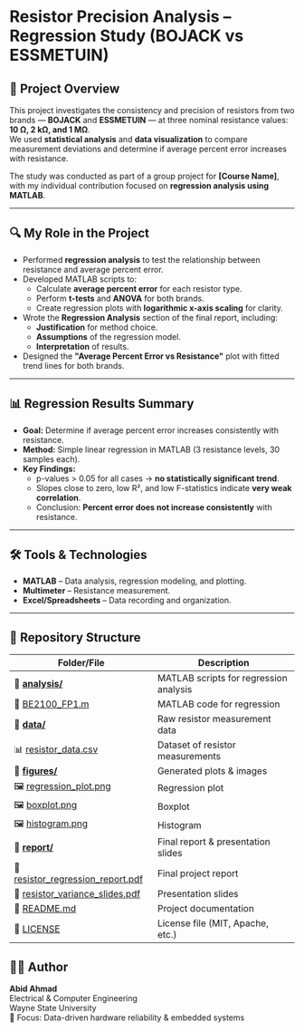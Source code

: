 # Resistor Precision Analysis – Regression Study (BOJACK vs ESSMETUIN)

## 📌 Project Overview
This project investigates the consistency and precision of resistors from two brands — **BOJACK** and **ESSMETUIN** — at three nominal resistance values: **10 Ω, 2 kΩ, and 1 MΩ**.  
We used **statistical analysis** and **data visualization** to compare measurement deviations and determine if average percent error increases with resistance.

The study was conducted as part of a group project for **[Course Name]**, with my individual contribution focused on **regression analysis using MATLAB**.

---

## 🔍 My Role in the Project
- Performed **regression analysis** to test the relationship between resistance and average percent error.
- Developed MATLAB scripts to:
  - Calculate **average percent error** for each resistor type.
  - Perform **t-tests** and **ANOVA** for both brands.
  - Create regression plots with **logarithmic x-axis scaling** for clarity.
- Wrote the **Regression Analysis** section of the final report, including:
  - **Justification** for method choice.
  - **Assumptions** of the regression model.
  - **Interpretation** of results.
- Designed the **"Average Percent Error vs Resistance"** plot with fitted trend lines for both brands.

---

## 📊 Regression Results Summary
- **Goal:** Determine if average percent error increases consistently with resistance.
- **Method:** Simple linear regression in MATLAB (3 resistance levels, 30 samples each).
- **Key Findings:**
  - p-values > 0.05 for all cases → **no statistically significant trend**.
  - Slopes close to zero, low R², and low F-statistics indicate **very weak correlation**.
  - Conclusion: **Percent error does not increase consistently** with resistance.

---

## 🛠️ Tools & Technologies
- **MATLAB** – Data analysis, regression modeling, and plotting.
- **Multimeter** – Resistance measurement.
- **Excel/Spreadsheets** – Data recording and organization.

---
## 📂 Repository Structure

| **Folder/File** | **Description** |
|-----------------|-----------------|
| 📁 **[analysis/](analysis/)** | MATLAB scripts for regression analysis |
| 📄 [BE2100_FP1.m](analysis/BE2100_FP1.m) | MATLAB code for regression |
| 📁 **[data/](data/)** | Raw resistor measurement data |
| 📊 [resistor_data.csv](data/resistor_data.csv) | Dataset of resistor measurements |
| 📁 **[figures/](figures/)** | Generated plots & images |
| 🖼 [regression_plot.png](figures/regression_plot.png) | Regression plot |
| 🖼 [boxplot.png](figures/boxplot.png) | Boxplot |
| 🖼 [histogram.png](figures/histogram.png) | Histogram |
| 📁 **[report/](report/)** | Final report & presentation slides |
| 📄 [resistor_regression_report.pdf](report/resistor_regression_report.pdf) | Final project report |
| 📄 [resistor_variance_slides.pdf](report/resistor_variance_slides.pdf) | Presentation slides |
| 📄 [README.md](README.md) | Project documentation |
| 📄 [LICENSE](LICENSE) | License file (MIT, Apache, etc.) |

## 🧑‍💻 Author

**Abid Ahmad**  
Electrical & Computer Engineering  
Wayne State University  
🔬 Focus: Data-driven hardware reliability & embedded systems

